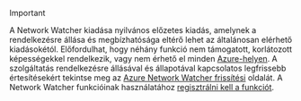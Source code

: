 > [!IMPORTANT]
> A Network Watcher kiadása nyilvános előzetes kiadás, amelynek a rendelkezésre állása és megbízhatósága eltérő lehet az általánosan elérhető kiadásokétól. Előfordulhat, hogy néhány funkció nem támogatott, korlátozott képességekkel rendelkezik, vagy nem érhető el minden [Azure-helyen](https://azure.microsoft.com/regions/). A szolgáltatás rendelkezésre állásával és állapotával kapcsolatos legfrissebb értesítésekért tekintse meg az [Azure Network Watcher frissítési](https://azure.microsoft.com/updates/?product=network-watcher) oldalát. A Network Watcher funkcióinak használatához [regisztrálni kell a funkciót](../articles/network-watcher/network-watcher-create.md#register-the-preview-capability).